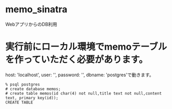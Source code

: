 # memo_sinatra
WebアプリからのDB利用
# 実行前にローカル環境でmemoテーブルを作っていただく必要があります。
host: 'localhost', user: '', password: '', dbname: 'postgres'で動きます。
```
% psql postgres
# create database memos;
# create table memos(id char(4) not null,title text not null,content text, primary key(id));
CREATE TABLE
```